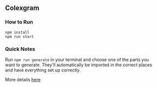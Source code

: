 Colexgram
---

### How to Run
```
npm install
npm run start
```


### Quick Notes
Run `npm run generate` in your terminal and choose one of the parts you want to generate. They'll automatically be imported in the correct places and have everything set up correctly.

More details [here](https://github.com/react-boilerplate/react-boilerplate/blob/master/docs/general/introduction.md)

